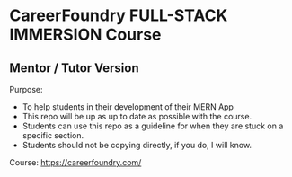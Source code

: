 # CareerFoundry FULL-STACK IMMERSION Course
## Mentor / Tutor Version

Purpose:
- To help students in their development of their MERN App
- This repo will be up as up to date as possible with the course.
- Students can use this repo as a guideline for when they are stuck on a specific section.
- Students should not be copying directly, if you do, I will know.

Course: https://careerfoundry.com/